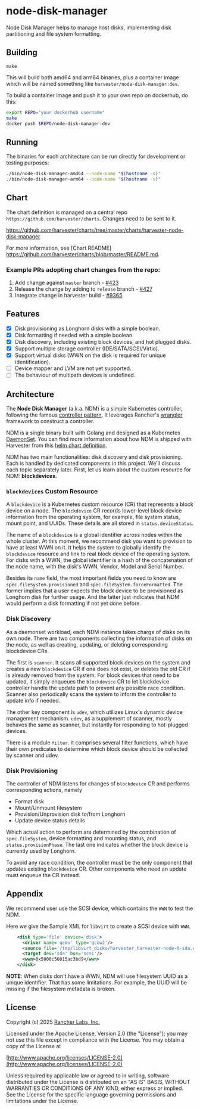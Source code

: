 node-disk-manager
========

Node Disk Manager helps to manage host disks, implementing disk partitioning and file system formatting.

## Building

`make`

This will build both amd64 and arm64 binaries, plus a container image
which will be named something like `harvester/node-disk-manager:dev`.

To build a container image and push it to your own repo on dockerhub, do this:

```sh
export REPO="your dockerhub username"
make
docker push $REPO/node-disk-manager:dev
```

## Running

The binaries for each architecture can be run directly for development or testing purposes:

```sh
./bin/node-disk-manager-amd64 --node-name "$(hostname -s)"
./bin/node-disk-manager-arm64 --node-name "$(hostname -s)"
```

## Chart

The chart definition is managed on a central repo `https://github.com/harvester/charts`. Changes need to be sent to it.

https://github.com/harvester/charts/tree/master/charts/harvester-node-disk-manager

For more information, see [Chart README] https://github.com/harvester/charts/blob/master/README.md.

### Example PRs adopting chart changes from the repo:

1. Add change against `master` branch - [#423](https://github.com/harvester/charts/pull/423)
1. Release the change by adding to `release` branch - [#427](https://github.com/harvester/charts/pull/427)
1. Integrate change in harvester build - [#9365](https://github.com/harvester/harvester/pull/9365)

## Features

- [x] Disk provisioning as Longhorn disks with a simple boolean.
- [x] Disk formatting if needed with a simple boolean.
- [x] Disk discovery, including existing block devices, and hot plugged disks.
- [x] Support multiple storage controller (IDE/SATA/SCSI/Virtio).
- [x] Support virtual disks (WWN on the disk is required for unique identification).
- [ ] Device mapper and LVM are not yet supported.
- [ ] The behaviour of multipath devices is undefined.

## Architecture

The **Node Disk Manager** (a.k.a. NDM) is a simple Kubernetes controller,
following the famous [controller pattern]. It leverages Rancher's [wrangler]
framework to construct a controller.

NDM is a single binary built with Golang and designed as a Kubernetes [DaemonSet].
You can find more information about how NDM is shipped with Harvester from this
[helm chart definition].

NDM has two main functionalities: disk discovery and disk provisioning. Each
is handled by dedicated components in this project. We'll discuss each topic
separately later. First, let us learn about the custom resource for NDM:
**blockdevices**.

### `blockdevices` Custom Resource

A `blockdevice` is a Kubernetes custom resource (CR) that represents a 
block device on a node. The `blockdevice` CR records lower-level block device
information from the operating system, for example, file system status, mount
point, and UUIDs. These details are all stored in `status.deviceStatus`.

The name of a `blockdevice` is a global identifier across nodes within the
whole cluster. At this moment, we recommend disk you want to provision to have
at least WWN on it. It helps the system to globally identify the `blockdevice`
resource and link to real block device of the operating system. For disks with
a WWN, the global identifier is a hash of the concatenation of the node name,
with the disk's WWN, Vendor, Model and Serial Number.

Besides its `name` field, the most important fields you need to know are
`spec.fileSystem.provisioned` and `spec.fileSystem.forceFormatted`. The former
implies that a user expects the block device to be provisioned as Longhorn disk
for further usage. And the latter just indicates that NDM would perform a disk
formatting if not yet done before.

### Disk Discovery

As a daemonset workload, each NDM instance takes charge of disks on its own node.
There are two components collecting the information of disks on the node, as
well as creating, updating, or deleting corresponding blockdevice CRs.

The first is `scanner`. It scans all supported block devices on the system and
creates a new `blockdevice` CR if one does not exist, or deletes the old CR if
is already removed from the system. For block devices that need to be updated, it
simply enqueues the `blockdevice` CR to let blockdevice controller handle the
update path to prevent any possible race condition. Scanner also periodically
scans the system to inform the controller to update info if needed.

The other key component is `udev`, which utilizes Linux's dynamic device 
management mechanism. `udev`, as a supplement of scanner, mostly behaves the same
as scanner, but instantly for responding to hot-plugged devices.

There is a module `filter`. It comprises several filter functions, which
have their own predicates to determine which block device should be collected by
scanner and udev.

### Disk Provisioning

The controller of NDM listens for changes of `blockdevice` CR and performs
corresponding actions, namely

- Format disk
- Mount/Unmount filesystem
- Provision/Unprovision disk to/from Longhorn
- Update device status details

Which actual action to perform are determined by the combination of
`spec.fileSystem`, device formatting and mounting status, and
`status.provisionPhase`. The last one indicates whether the block device is 
currently used by Longhorn.

To avoid any race condition, the controller must be the only component that 
updates existing `blockdevice` CR. Other components who need an update must 
enqueue the CR instead.

[controller pattern]: https://kubernetes.io/docs/concepts/architecture/controller/#controller-pattern
[wrangler]: https://github.com/rancher/wrangler/
[DaemonSet]: https://kubernetes.io/docs/concepts/workloads/controllers/daemonset/
[helm chart definition]: https://github.com/harvester/charts/tree/master/charts/harvester-node-disk-manager

## Appendix
We recommend user use the SCSI device, which contains the `WWN` to test the NDM.

Here we give the Sample XML for `libvirt` to create a SCSI device with `WWN`.

``` xml
    <disk type='file' device='disk'>
      <driver name='qemu' type='qcow2'/>
      <source file='/tmp/libvirt_disks/harvester_harvester-node-0-sda.qcow2'/>
      <target dev='sda' bus='scsi'/>
      <wwn>0x5000c50015ac3bd9</wwn>
    </disk>
```

**NOTE**: When disks don't have a WWN, NDM will use filesystem UUID as a unique identifier.
That has some limitations. For example, the UUID will be missing if the filesystem metadata is broken.

## License
Copyright (c) 2025 [Rancher Labs, Inc.](http://rancher.com)

Licensed under the Apache License, Version 2.0 (the "License");
you may not use this file except in compliance with the License.
You may obtain a copy of the License at

[http://www.apache.org/licenses/LICENSE-2.0](http://www.apache.org/licenses/LICENSE-2.0)

Unless required by applicable law or agreed to in writing, software
distributed under the License is distributed on an "AS IS" BASIS,
WITHOUT WARRANTIES OR CONDITIONS OF ANY KIND, either express or implied.
See the License for the specific language governing permissions and
limitations under the License.

